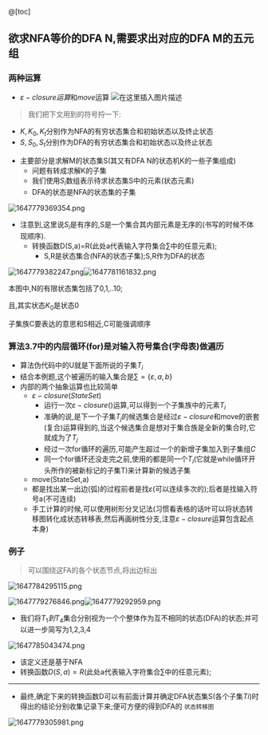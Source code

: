 @[toc]
## 欲求NFA等价的DFA N,需要求出对应的DFA M的五元组
###  两种运算
- $\varepsilon-closure运算$和$move$运算
![在这里插入图片描述](https://img-blog.csdnimg.cn/20607fa245114c23969e53c234163ac7.png)

>  我们把下文用到的符号捋一下:

* $K,K_0,K_t$分别作为NFA的有穷状态集合和初始状态以及终止状态
* $S,S_0,S_t$分别作为DFA的有穷状态集合和初始状态以及终止状态

- 主要部分是求解M的状态集S(其又有DFA N的状态机K的一些子集组成)
  - 问题有转成求解K的子集
  - 我们使用$S_i$数组表示待求状态集S中的元素(状态元素)
  - DFA的状态是NFA的状态集的子集

![1647779369354.png](https://img-blog.csdnimg.cn/img_convert/76fafdc8dc3915a48bfdd80b6560eec7.png)

* 注意到,这里说$S_i$是有序的,S是一个集合其内部元素是无序的(书写的时候不体现顺序).
  * 转换函数D(S,a)=R(此处a代表输入字符集合$\sum$中的任意元素);
    * S,R是状态集合(NFA的状态子集);S,R作为DFA的状态

![1647779382247.png](https://img-blog.csdnimg.cn/img_convert/c01164f052566386747fd3abfaed65e8.png)![1647781161832.png](https://img-blog.csdnimg.cn/img_convert/b212382b9afab01d9588dd712cb2fae1.png)



本图中,N的有限状态集包括了0,1,..10;

且,其实状态$K_0$是状态0

子集族C要表达的意思和S相近,C可能强调顺序

### 算法3.7中的内层循环(for)是对输入符号集合(字母表)做遍历

- 算法伪代码中的U就是下面所说的子集$T_i$
- 结合本例题,这个被遍历的输入集合是$\sum=\{\varepsilon,a,b\}$
- 内部的两个抽象运算也比较简单
  - $\varepsilon-closure(StateSet)$
    - 运行一次$\varepsilon-closure()$运算,可以得到一个子集族中的元素$T_i$
    - 准确的说,是下一个子集$T_j$的候选集合是经过$\varepsilon-closure$和move的嵌套(复合)运算得到的,当这个候选集合是想对于集合族是全新的集合时,它就成为了$T_j$
    - 经过一次for循环的遍历,可能产生超过一个的新增子集加入到子集组$C$
    - 同一个for循环还没走完之前,使用的都是同一个$T_i$(它就是while循环开头所作的被新标记的子集T)来计算新的候选子集
  - move(StateSet,a)
  - 都是找出某一出边(弧)的过程前者是找$\varepsilon$(可以连续多次的);后者是找输入符号a(不可连续)
  - 手工计算的时候,可以使用树形分叉记法(习惯看表格的话叶可以将状态转移图转化成状态转移表,然后再画树性分支,注意$\varepsilon-closure$运算包含起点本身)

### 例子

> 可以围绕这FA的各个状态节点,将出边标出

![1647784295115.png](https://img-blog.csdnimg.cn/img_convert/0a2155f691d4b0d6279307720067df4a.png)

![1647779276846.png](https://img-blog.csdnimg.cn/img_convert/864d28b4cf6431eab6ed291597be299c.png)![1647779292959.png](https://img-blog.csdnimg.cn/img_convert/954deec3fbdd25553abc2d7b7e13fe0c.png)

* 我们将$T_1到T_4$集合分别视为一个个整体作为互不相同的状态(DFA)的状态;并可以进一步简写为1,2,3,4

![1647785043474.png](https://img-blog.csdnimg.cn/img_convert/6ac14340f71c339c532bcd7a9611654e.png)

* 该定义还是基于NFA
* 转换函数$D(S,a)=R$(此处a代表输入字符集合$\sum$中的任意元素);

---

* 最终,确定下来的转换函数D可以有前面计算并确定DFA状态集S(各个子集$Ti$)时得出的结论分别收集记录下来;便可方便的得到DFA的 `状态转移图`

![1647779305981.png](https://img-blog.csdnimg.cn/img_convert/20cc112a53450654db51de46c37ac7f5.png)